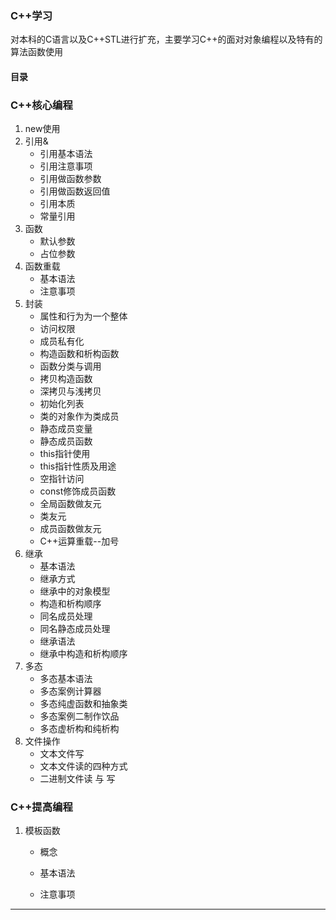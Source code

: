 ### C++学习
对本科的C语言以及C++STL进行扩充，主要学习C++的面对对象编程以及特有的算法函数使用
#### 目录

### C++核心编程

1. new使用
2. 引用&
   * 引用基本语法
   * 引用注意事项
   * 引用做函数参数
   * 引用做函数返回值
   * 引用本质
   * 常量引用
3. 函数
   * 默认参数
   * 占位参数
4. 函数重载
   * 基本语法
   * 注意事项
5. 封装
   * 属性和行为为一个整体
   * 访问权限
   * 成员私有化
   * 构造函数和析构函数
   * 函数分类与调用
   * 拷贝构造函数
   * 深拷贝与浅拷贝
   * 初始化列表
   * 类的对象作为类成员
   * 静态成员变量
   * 静态成员函数
   * this指针使用
   * this指针性质及用途
   * 空指针访问
   * const修饰成员函数
   * 全局函数做友元
   * 类友元
   * 成员函数做友元
   * C++运算重载--加号
6. 继承
   * 基本语法
   * 继承方式
   * 继承中的对象模型
   * 构造和析构顺序
   * 同名成员处理
   * 同名静态成员处理
   * 继承语法
   * 继承中构造和析构顺序
7. 多态
   * 多态基本语法
   * 多态案例计算器
   * 多态纯虚函数和抽象类
   * 多态案例二制作饮品
   * 多态虚析构和纯析构
8. 文件操作
   * 文本文件写
   * 文本文件读的四种方式
   * 二进制文件读 与 写

###  C++提高编程

1. 模板函数

   * 概念

   * 基本语法
   * 注意事项





****
